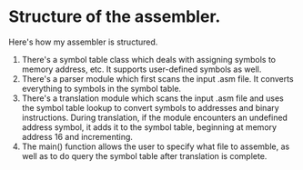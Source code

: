 # Structure of the assembler.

Here's how my assembler is structured.

1. There's a symbol table class which deals with assigning symbols to memory address, etc. It supports user-defined symbols as well.
2. There's a parser module which first scans the input .asm file. It converts everything to symbols in the symbol table.
3. There's a translation module which scans the input .asm file and uses the symbol table lookup to convert symbols to addresses and binary instructions. During translation, if the module encounters an undefined address symbol, it adds it to the symbol table, beginning at memory address 16 and incrementing.
4. The main() function allows the user to specify what file to assemble, as well as to do query the symbol table after translation is complete.
